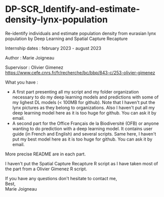 # DP-SCR_Identify-and-estimate-density-lynx-population
Re-identify individuals and estimate population density from eurasian lynx population by Deep Learning and Spatial Capture Recapture

Internship dates : february 2023 - august 2023

Author :  Marie Joigneau

Supervisor : Olivier Gimenez https://www.cefe.cnrs.fr/fr/recherche/bc/bbp/843-c/253-olivier-gimenez 

What you have :   
- A first part presenting all my script and my folder organization necessary to do my deep learning models and predictions with some of my lighest DL models (< 100MB for github). Note that I haven't put the lynx pictures as they belong to organizations. Also I haven't put all my deep learning model here as it is too huge for github. You can ask it by email.  
- A second part for the Office Français de la Biodiversité (OFB) or anyone wanting to do prediction with a deep learning model. It contains user guide (in French and English) and several scripts. Same here, I haven't put my best model here as it is too huge for github. You can ask it by email.   

More precise README are in each part.

I haven't put the Spatial Capture Recapture R script as I have taken most of the part from a Olivier Gimenez R script.   

If you have any questions don't hesitate to contact me,   
Best,   
Marie Joigneau
